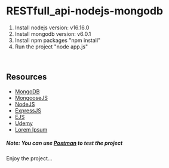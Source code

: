 # RESTfull_api-nodejs-mongodb

<ol>
  <li>Install nodejs version: v16.16.0</li>
  <li>Install mongodb version: v6.0.1
</li>
  <li>Install npm packages "npm install"</li>
  <li>Run the project "node app.js"</li>
</ol>
<br>

## Resources

- [MongoDB](https://www.mongodb.com/)
- [MongooseJS](https://mongoosejs.com/)
- [NodeJS](https://nodejs.org/)
- [ExpressJS](https://expressjs.com/)
- [EJS](https://ejs.co/)
- [Udemy](https://www.udemy.com/course/the-complete-web-development-bootcamp/)
- [Lorem Ipsum](https://www.lipsum.com/)

##### Note: You can use [Postman](https://www.postman.com/) to test the project 

Enjoy the project...
